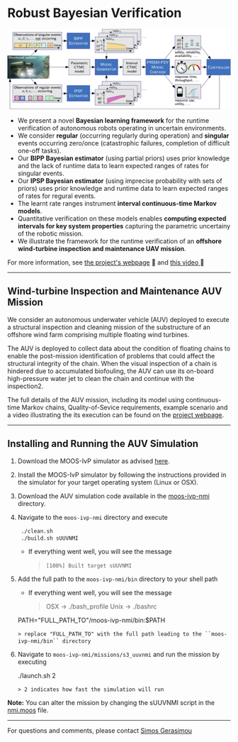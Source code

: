 # Robust Bayesian Verification

 ![Robust Bayesian Verification Framework](images/diagramFramework.png "Robust Bayesian Verification Framework")

* We present a novel **Bayesian learning framework** for the runtime verification of autonomous robots operating in uncertain environments.
* We consider **regular** (occurring regularly during operation) and **singular** events occurring zero/once (catastrophic failures, completion of difficult one-off tasks).
* Our **BIPP Bayesian estimator** (using partial priors) uses prior knowledge and the lack of runtime data to learn expected ranges of rates for singular events.
* Our **IPSP Bayesian estimator** (using imprecise probability with sets of priors) uses prior knowledge and runtime data to learn expected ranges of rates for regural events.
* The learnt rate ranges instrument **interval continuous-time Markov models**.
* Quantitative verification on these models enables **computing expected intervals for key system properties** capturing the parametric uncertainy of the robotic mission.
* We illustrate the framework for the runtime verification of an **offshore wind-turbine inspection and maintenance UAV mission**.


For more information, see [the project's webpage](https://gerasimou.github.io/RBV/) :page_facing_up: and 
<a href="https://drive.google.com/file/d/1fLZ3Bip8Y0KRiaWfMOMRZStPbPpCdHqy/view" target="_blank">
this video
</a>
:movie_camera:

--- 

## Wind-turbine Inspection and Maintenance AUV Mission

We consider an autonomous underwater vehicle (AUV) deployed to execute a structural inspection and cleaning mission of the substructure of an offshore wind farm comprising multiple floating wind turbines. 

The AUV is deployed to collect data about the condition of floating chains to enable the post-mission identification of problems that could affect the structural integrity of the chain. When the visual inspection of a chain is hindered due to accumulated biofouling, the AUV can use its on-board high-pressure water jet to clean the chain and continue with the inspection2. 

The full details of the AUV mission, including its model using continuous-time Markov chains, Quality-of-Sevice requirements, example scenario and a video illustrating the its execution can be found on the [project webpage](https://gerasimou.github.io/RBV/caseStudy/).

--- 

## Installing and Running the AUV Simulation

1) Download the MOOS-IvP simulator as advised 
   <a href="https://oceanai.mit.edu/moos-ivp/pmwiki/pmwiki.php?n=Site.Download" target="_blank">here</a>.

2) Install the MOOS-IvP simulator by following the instructions provided in the simulator for your target operating system (Linux or OSX).

3) Download the AUV simulation code available in the [moos-ivp-nmi](https://github.com/gerasimou/RBV/tree/main/moos-ivp-nmi) directory.

4) Navigate to the ``moos-ivp-nmi`` directory and execute
        
        ./clean.sh
        ./build.sh sUUVNMI
   - If everything went well, you will see the message
       > ``[100%] Built target sUUVNMI``



5) Add the full path to the ``moos-ivp-nmi/bin`` directory to your shell path
   - If everything went well, you will see the message
       > OSX   -> ./bash_profile 
       > Unix  -> ./bashrc

    PATH="FULL_PATH_TO"/moos-ivp-nmi/bin:$PATH

       > replace "FULL_PATH_TO" with the full path leading to the ``moos-ivp-nmi/bin`` directory

6) Navigate to ``moos-ivp-nmi/missions/s3_uuvnmi`` and run the mission by executing

    ./launch.sh 2

       > 2 indicates how fast the simulation will run

**Note:** You can alter the mission by changing the sUUVNMI script in the [nmi.moos](https://github.com/gerasimou/RBV/blob/main/moos-ivp-nmi/missions/s3_uuvnmi/nmi.moos) file.
    
    

--- 

For questions and comments, please contact [Simos Gerasimou](mailto:simos.gerasimou@york.ac.uk)

